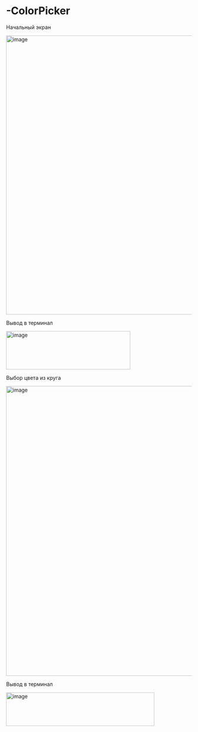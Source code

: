 # -ColorPicker

Начальный экран

<img width="988" height="757" alt="image" src="https://github.com/user-attachments/assets/f984d971-35be-4828-a2a0-3ba961929bd4" />

Вывод в терминал

<img width="337" height="104" alt="image" src="https://github.com/user-attachments/assets/56e96eef-1d79-45f0-b367-23dc30af05b3" />


Выбор цвета из круга


<img width="996" height="786" alt="image" src="https://github.com/user-attachments/assets/9117ab54-8df9-462c-91b6-a727016c4d97" />

Вывод в терминал

<img width="402" height="91" alt="image" src="https://github.com/user-attachments/assets/dead0bb5-d28c-4532-80aa-054050ba86b9" />


